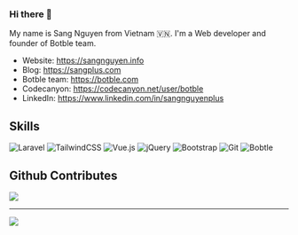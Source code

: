 ### Hi there 👋

My name is Sang Nguyen from Vietnam :vietnam:. I'm a Web developer and founder of Botble team.

 - Website: https://sangnguyen.info
 - Blog: https://sangplus.com
 - Botble team: https://botble.com
 - Codecanyon: https://codecanyon.net/user/botble
 - LinkedIn: https://www.linkedin.com/in/sangnguyenplus
 
## Skills

![Laravel](https://img.shields.io/badge/laravel-%23FF2D20.svg?style=for-the-badge&logo=laravel&logoColor=white)
![TailwindCSS](https://img.shields.io/badge/tailwindcss-%2338B2AC.svg?style=for-the-badge&logo=tailwind-css&logoColor=white)
![Vue.js](https://img.shields.io/badge/vuejs-%2335495e.svg?style=for-the-badge&logo=vuedotjs&logoColor=%234FC08D)
![jQuery](https://img.shields.io/static/v1?style=for-the-badge&message=jQuery&color=0769AD&logo=jQuery&logoColor=FFFFFF&label=)
![Bootstrap](https://img.shields.io/badge/bootstrap-%23563D7C.svg?style=for-the-badge&logo=bootstrap&logoColor=white)
![Git](https://img.shields.io/badge/git-%23F05033.svg?style=for-the-badge&logo=git&logoColor=white)
![Bobtle](https://img.shields.io/static/v1?style=for-the-badge&message=Botble&color=2980b9&logo=botblecms&logoColor=FFFFFF&label=)

## Github Contributes
![](https://github-readme-stats.vercel.app/api?username=sangnguyenplus&hide_border=false&include_all_commits=false&count_private=true)<br/>

---
![](https://komarev.com/ghpvc/?username=sangnguyenplus&label=Visitors+Count&color=brightgreen)
